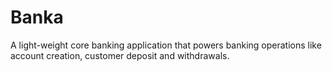 # Banka
A light-weight core banking application that powers banking operations like account creation, customer deposit and withdrawals.
